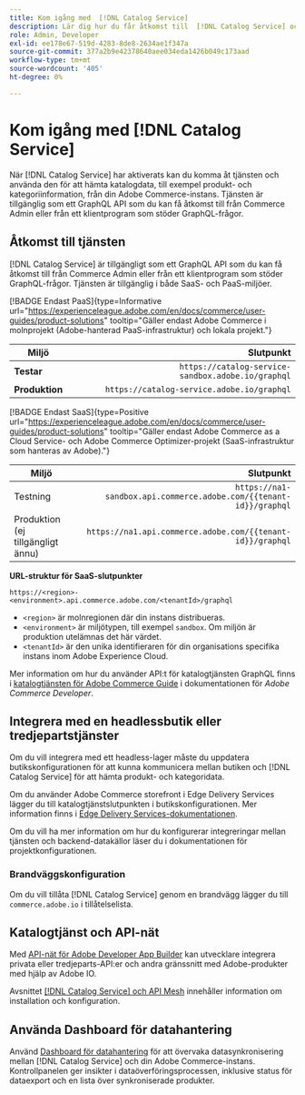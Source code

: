 ```yaml
---
title: Kom igång med  [!DNL Catalog Service]
description: Lär dig hur du får åtkomst till  [!DNL Catalog Service] och kan integrera med klientprogram och tredjepartstjänster.
role: Admin, Developer
exl-id: ee178e67-519d-4283-8de8-2634ae1f347a
source-git-commit: 377a2b9e42378640aee034eda1426b049c173aad
workflow-type: tm+mt
source-wordcount: '405'
ht-degree: 0%

---
```


# Kom igång med [!DNL Catalog Service]

När [!DNL Catalog Service] har aktiverats kan du komma åt tjänsten och använda den för att hämta katalogdata, till exempel produkt- och kategoriinformation, från din Adobe Commerce-instans. Tjänsten är tillgänglig som ett GraphQL API som du kan få åtkomst till från Commerce Admin eller från ett klientprogram som stöder GraphQL-frågor.

## Åtkomst till tjänsten

[!DNL Catalog Service] är tillgängligt som ett GraphQL API som du kan få åtkomst till från Commerce Admin eller från ett klientprogram som stöder GraphQL-frågor. Tjänsten är tillgänglig i både SaaS- och PaaS-miljöer.

[!BADGE Endast PaaS]{type=Informative url="https://experienceleague.adobe.com/en/docs/commerce/user-guides/product-solutions" tooltip="Gäller endast Adobe Commerce i molnprojekt (Adobe-hanterad PaaS-infrastruktur) och lokala projekt."}

| Miljö | Slutpunkt |
| ------------ | ----------: |
| **Testar** | `https://catalog-service-sandbox.adobe.io/graphql` |
| **Produktion** | `https://catalog-service.adobe.io/graphql` |

[!BADGE Endast SaaS]{type=Positive url="https://experienceleague.adobe.com/en/docs/commerce/user-guides/product-solutions" tooltip="Gäller endast Adobe Commerce as a Cloud Service- och Adobe Commerce Optimizer-projekt (SaaS-infrastruktur som hanteras av Adobe)."}

| Miljö | Slutpunkt |
| ----------- | --------:|
| Testning | `https://na1-sandbox.api.commerce.adobe.com/{{tenant-id}}/graphql` |
| Produktion (ej tillgängligt ännu) | `https://na1.api.commerce.adobe.com/{{tenant-id}}/graphql` |

**URL-struktur för SaaS-slutpunkter**

```text
https://<region>-<environment>.api.commerce.adobe.com/<tenantId>/graphql
```

- `<region>` är molnregionen där din instans distribueras.
- `<environment>` är miljötypen, till exempel `sandbox`. Om miljön är produktion utelämnas det här värdet.
- `<tenantId>` är den unika identifieraren för din organisations specifika instans inom Adobe Experience Cloud.

Mer information om hur du använder API:t för katalogtjänsten GraphQL finns i [katalogtjänsten för Adobe Commerce Guide](https://developer.adobe.com/commerce/webapi/graphql/schema/catalog-service/) i dokumentationen för *Adobe Commerce Developer*.

## Integrera med en headlessbutik eller tredjepartstjänster

Om du vill integrera med ett headless-lager måste du uppdatera butikskonfigurationen för att kunna kommunicera mellan butiken och [!DNL Catalog Service] för att hämta produkt- och kategoridata.

Om du använder Adobe Commerce storefront i Edge Delivery Services lägger du till katalogtjänstslutpunkten i butikskonfigurationen. Mer information finns i [Edge Delivery Services-dokumentationen](https://experienceleague.adobe.com/developer/commerce/storefront/setup/configuration/commerce-configuration/#storefront-configuration).

Om du vill ha mer information om hur du konfigurerar integreringar mellan tjänsten och backend-datakällor läser du i dokumentationen för projektkonfigurationen.

### Brandväggskonfiguration

Om du vill tillåta [!DNL Catalog Service] genom en brandvägg lägger du till `commerce.adobe.io` i tillåtelselista.

## Katalogtjänst och API-nät

Med [API-nät för Adobe Developer App Builder](https://developer.adobe.com/graphql-mesh-gateway/gateway/overview/) kan utvecklare integrera privata eller tredjeparts-API:er och andra gränssnitt med Adobe-produkter med hjälp av Adobe IO.

Avsnittet [[!DNL Catalog Service]  och API Mesh](mesh.md) innehåller information om installation och konfiguration.

## Använda Dashboard för datahantering

Använd [Dashboard för datahantering](https://experienceleague.adobe.com/en/docs/commerce-admin/systems/data-transfer/data-dashboard) för att övervaka datasynkronisering mellan [!DNL Catalog Service] och din Adobe Commerce-instans. Kontrollpanelen ger insikter i dataöverföringsprocessen, inklusive status för dataexport och en lista över synkroniserade produkter.